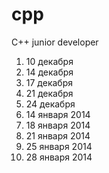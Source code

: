 cpp
===

C++ junior developer

1. 10 декабря
2. 14 декабря
3. 17 декабря
4. 21 декабря
5. 24 декабря 
6. 14 января 2014
7. 18 января 2014
8. 21 января 2014
9. 25 января 2014
10. 28 января 2014
